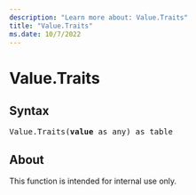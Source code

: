 ```yaml
---
description: "Learn more about: Value.Traits"
title: "Value.Traits"
ms.date: 10/7/2022
---
```

# Value.Traits

## Syntax

<pre>
Value.Traits(<b>value</b> as any) as table
</pre>

## About

This function is intended for internal use only.
